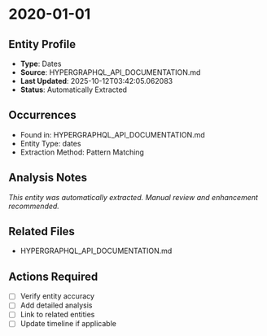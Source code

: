 # 2020-01-01

## Entity Profile
- **Type**: Dates
- **Source**: HYPERGRAPHQL_API_DOCUMENTATION.md
- **Last Updated**: 2025-10-12T03:42:05.062083
- **Status**: Automatically Extracted

## Occurrences
- Found in: HYPERGRAPHQL_API_DOCUMENTATION.md
- Entity Type: dates
- Extraction Method: Pattern Matching

## Analysis Notes
*This entity was automatically extracted. Manual review and enhancement recommended.*

## Related Files
- HYPERGRAPHQL_API_DOCUMENTATION.md

## Actions Required
- [ ] Verify entity accuracy
- [ ] Add detailed analysis
- [ ] Link to related entities
- [ ] Update timeline if applicable
